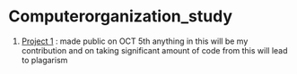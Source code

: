 # Computerorganization_study
1. <a href= "https://github.com/anudeep-17/Computerorganization_study/tree/main/ICSI504_assignment1">Project 1</a> : made public on OCT 5th anything in this will be my contribution and on taking significant amount of code from this will lead to plagarism
